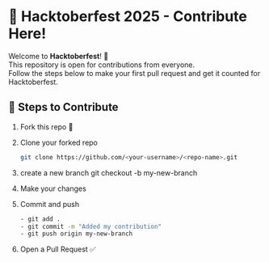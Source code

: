 # 🚀 Hacktoberfest 2025 - Contribute Here!

Welcome to **Hacktoberfest**! 🎉  
This repository is open for contributions from everyone.  
Follow the steps below to make your first pull request and get it counted for Hacktoberfest.  

## 📌 Steps to Contribute
1. Fork this repo 🍴

2. Clone your forked repo  

   ```bash
   git clone https://github.com/<your-username>/<repo-name>.git

3. create a new branch
    git checkout -b my-new-branch

4. Make your changes

5. Commit and push
    ```bash
    - git add .
    - git commit -m "Added my contribution"
    - git push origin my-new-branch
    
6. Open a Pull Request ✅